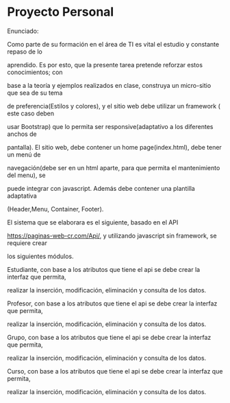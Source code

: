 # Proyecto Personal
Enunciado:

Como parte de su formación en el área de TI es vital el estudio y constante repaso de lo

aprendido. Es por esto, que la presente tarea pretende reforzar estos conocimientos; con

base a la teoría y ejemplos realizados en clase, construya un micro-sitio que sea de su tema

de preferencia(Estilos y colores), y el sitio web debe utilizar un framework ( este caso deben

usar Bootstrap) que lo permita ser responsive(adaptativo a los diferentes anchos de

pantalla). El sitio web, debe contener un home page(index.html), debe tener un menú de

navegación(debe ser en un html aparte, para que permita el mantenimiento del menu), se

puede integrar con javascript. Además debe contener una plantilla adaptativa

(Header,Menu, Container, Footer).


El sistema que se elaborara es el siguiente, basado en el API

https://paginas-web-cr.com/Api/, y utilizando javascript sin framework, se requiere crear

los siguientes módulos.

Estudiante, con base a los atributos que tiene el api se debe crear la interfaz que permita,

realizar la inserción, modificación, eliminación y consulta de los datos.

Profesor, con base a los atributos que tiene el api se debe crear la interfaz que permita,

realizar la inserción, modificación, eliminación y consulta de los datos.

Grupo, con base a los atributos que tiene el api se debe crear la interfaz que permita,

realizar la inserción, modificación, eliminación y consulta de los datos.

Curso, con base a los atributos que tiene el api se debe crear la interfaz que permita,

realizar la inserción, modificación, eliminación y consulta de los datos.
